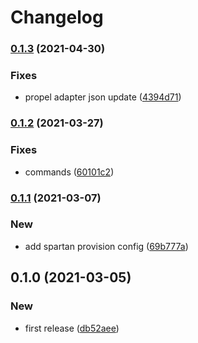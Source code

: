 # Changelog
### [0.1.3](https://github.com/spartan/restq/compare/v0.1.2...v0.1.3) (2021-04-30)


### Fixes

* propel adapter json update ([4394d71](https://github.com/spartan/restq/commit/4394d7130f398d3b587a39e7e640e5d7f6da85c8))

### [0.1.2](https://github.com/spartan/restq/compare/v0.1.1...v0.1.2) (2021-03-27)


### Fixes

* commands ([60101c2](https://github.com/spartan/restq/commit/60101c2c132a50e96f679b516c40315c608f686a))

### [0.1.1](https://github.com/spartan/restq/compare/v0.1.0...v0.1.1) (2021-03-07)


### New

* add spartan provision config ([69b777a](https://github.com/spartan/restq/commit/69b777ad9285efa976341536eebff2b899507ba8))

## 0.1.0 (2021-03-05)


### New

* first release ([db52aee](https://github.com/spartan/restq/commit/db52aeea96a6a1c06bcaa41dbae1870d2aa36c86))
